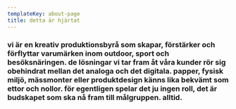 ```yaml
---
templateKey: about-page
title: detta är hjärtat
---
```

### vi är en kreativ produktionsbyrå som skapar, förstärker och förflyttar varumärken inom outdoor, sport och besöksnäringen. de lösningar vi tar fram åt våra kunder rör sig obehindrat mellan det analoga och det digitala. papper, fysisk miljö, mässmonter eller produktdesign känns lika bekvämt som ettor och nollor. för egentligen spelar det ju ingen roll, det är budskapet som ska nå fram till målgruppen. alltid.
